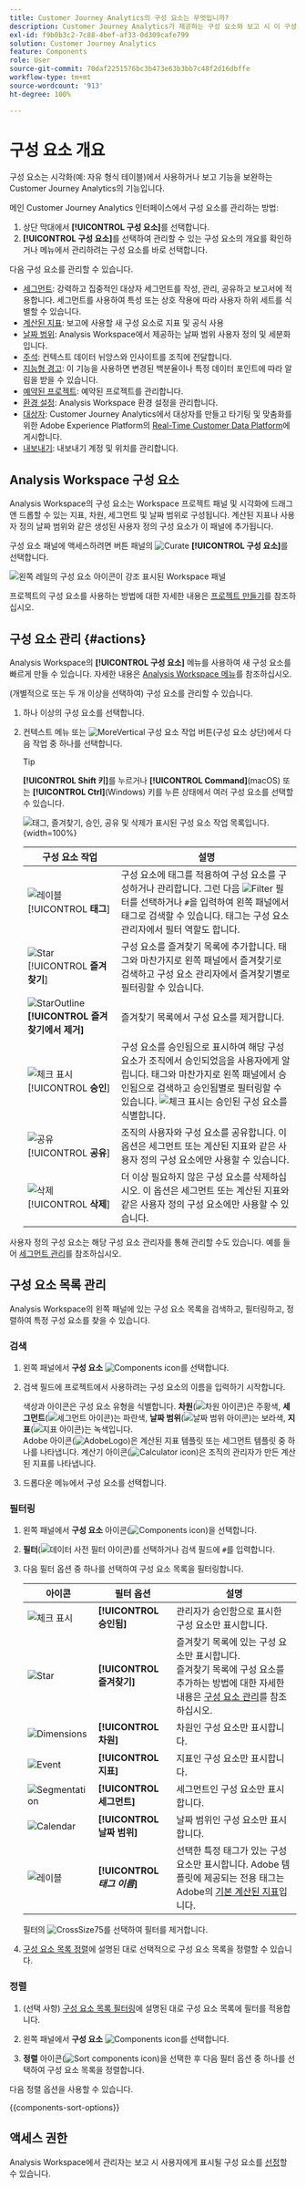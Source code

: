 ```yaml
---
title: Customer Journey Analytics의 구성 요소는 무엇입니까?
description: Customer Journey Analytics가 제공하는 구성 요소와 보고 시 이 구성 요소를 사용할 수 있는 방법을 알아봅니다.
exl-id: f9b0b3c2-7c88-4bef-af33-0d309cafe799
solution: Customer Journey Analytics
feature: Components
role: User
source-git-commit: 70daf2251576bc3b473e63b3bb7c48f2d16dbffe
workflow-type: tm+mt
source-wordcount: '913'
ht-degree: 100%

---
```


# 구성 요소 개요

구성 요소는 시각화(예: 자유 형식 테이블)에서 사용하거나 보고 기능을 보완하는 Customer Journey Analytics의 기능입니다.

메인 Customer Journey Analytics 인터페이스에서 구성 요소를 관리하는 방법:

1. 상단 막대에서 **[!UICONTROL 구성 요소]**&#x200B;를 선택합니다.
1. **[!UICONTROL 구성 요소]**&#x200B;를 선택하여 관리할 수 있는 구성 요소의 개요를 확인하거나 메뉴에서 관리하려는 구성 요소를 바로 선택합니다.

다음 구성 요소를 관리할 수 있습니다.

* [세그먼트](segments/seg-overview.md): 강력하고 집중적인 대상자 세그먼트를 작성, 관리, 공유하고 보고서에 적용합니다. 세그먼트를 사용하여 특성 또는 상호 작용에 따라 사용자 하위 세트를 식별할 수 있습니다.
* [계산된 지표](calc-metrics/calc-metr-overview.md): 보고에 사용할 새 구성 요소로 지표 및 공식 사용
* [날짜 범위](date-ranges/create.md): Analysis Workspace에서 제공하는 날짜 범위 사용자 정의 및 세분화입니다.
* [주석](/help/components/annotations/overview.md): 컨텍스트 데이터 뉘앙스와 인사이트를 조직에 전달합니다.
* [지능형 경고](/help/components/c-intelligent-alerts/intelligent-alerts.md): 이 기능을 사용하면 변경된 백분율이나 특정 데이터 포인트에 따라 알림을 받을 수 있습니다.
* [예약된 프로젝트](/help/analysis-workspace/curate-share/t-schedule-report.md#scheduled-projects-manager): 예약된 프로젝트를 관리합니다.
* [환경 설정](/help/analysis-workspace/user-preferences.md): Analysis Workspace 환경 설정을 관리합니다.
* [대상자](/help/components/audiences/audiences-overview.md): Customer Journey Analytics에서 대상자를 만들고 타기팅 및 맞춤화를 위한 Adobe Experience Platform의 [Real-Time Customer Data Platform](https://experienceleague.adobe.com/ko/docs/experience-platform/profile/home)에 게시합니다.
* [내보내기](/help/components/exports/manage-export-locations.md): 내보내기 계정 및 위치를 관리합니다.


## Analysis Workspace 구성 요소

Analysis Workspace의 구성 요소는 Workspace 프로젝트 패널 및 시각화에 드래그 앤 드롭할 수 있는 지표, 차원, 세그먼트 및 날짜 범위로 구성됩니다. 계산된 지표나 사용자 정의 날짜 범위와 같은 생성된 사용자 정의 구성 요소가 이 패널에 추가됩니다.

구성 요소 패널에 액세스하려면 버튼 패널의 ![Curate](/help/assets/icons/Curate.svg) **[!UICONTROL 구성 요소]**&#x200B;를 선택합니다.

![왼쪽 레일의 구성 요소 아이콘이 강조 표시된 Workspace 패널](assets/components.png)

프로젝트의 구성 요소를 사용하는 방법에 대한 자세한 내용은 [프로젝트 만들기](/help/analysis-workspace/home.md)를 참조하십시오.


## 구성 요소 관리 {#actions}

Analysis Workspace의 **[!UICONTROL 구성 요소]** 메뉴를 사용하여 새 구성 요소를 빠르게 만들 수 있습니다. 자세한 내용은 [Analysis Workspace 메뉴](/help/analysis-workspace/home.md#menu)를 참조하십시오.

(개별적으로 또는 두 개 이상을 선택하여) 구성 요소를 관리할 수 있습니다.

1. 하나 이상의 구성 요소를 선택합니다.

1. 컨텍스트 메뉴 또는 ![MoreVertical](/help/assets/icons/MoreVertical.svg) 구성 요소 작업 버튼(구성 요소 상단)에서 다음 작업 중 하나를 선택합니다.


   >[!TIP]
   >
   >**[!UICONTROL Shift 키]**&#x200B;를 누르거나 **[!UICONTROL Command]**(macOS) 또는 **[!UICONTROL Ctrl]**(Windows) 키를 누른 상태에서 여러 구성 요소를 선택할 수 있습니다.


   ![태그, 즐겨찾기, 승인, 공유 및 삭제가 표시된 구성 요소 작업 목록입니다.](assets/component-menu.gif){width=100%}

   | 구성 요소 작업 | 설명 |
   |--- |--- |
   | ![레이블](/help/assets/icons/Label.svg) [!UICONTROL **태그**] | 구성 요소에 태그를 적용하여 구성 요소를 구성하거나 관리합니다. 그런 다음 ![Filter](/help/assets/icons/Filter.svg) 필터를 선택하거나 `#`을 입력하여 왼쪽 패널에서 태그로 검색할 수 있습니다. 태그는 구성 요소 관리자에서 필터 역할도 합니다. |
   | ![Star](/help/assets/icons/Star.svg) [!UICONTROL **즐겨찾기**] | 구성 요소를 즐겨찾기 목록에 추가합니다. 태그와 마찬가지로 왼쪽 패널에서 즐겨찾기로 검색하고 구성 요소 관리자에서 즐겨찾기별로 필터링할 수 있습니다. |
   | ![StarOutline](/help/assets/icons/StarOutline.svg) **[!UICONTROL 즐겨찾기에서 제거]** | 즐겨찾기 목록에서 구성 요소를 제거합니다. |
   | ![체크 표시](/help/assets/icons/Checkmark.svg) [!UICONTROL **승인**] | 구성 요소를 승인됨으로 표시하여 해당 구성 요소가 조직에서 승인되었음을 사용자에게 알립니다. 태그와 마찬가지로 왼쪽 패널에서 승인됨으로 검색하고 승인됨별로 필터링할 수 있습니다. ![체크 표시](/help/assets/icons/Checkmark.svg)는 승인된 구성 요소를 식별합니다. |
   | ![공유](/help/assets/icons/ShareAlt.svg) [!UICONTROL **공유**] | 조직의 사용자와 구성 요소를 공유합니다. 이 옵션은 세그먼트 또는 계산된 지표와 같은 사용자 정의 구성 요소에만 사용할 수 있습니다. |
   | ![삭제](/help/assets/icons/Delete.svg) [!UICONTROL **삭제**] | 더 이상 필요하지 않은 구성 요소를 삭제하십시오. 이 옵션은 세그먼트 또는 계산된 지표와 같은 사용자 정의 구성 요소에만 사용할 수 있습니다. |

사용자 정의 구성 요소는 해당 구성 요소 관리자를 통해 관리할 수도 있습니다. 예를 들어 [세그먼트 관리](/help/components/segments/seg-manage.md)를 참조하십시오.

## 구성 요소 목록 관리

Analysis Workspace의 왼쪽 패널에 있는 구성 요소 목록을 검색하고, 필터링하고, 정렬하여 특정 구성 요소를 찾을 수 있습니다.

### 검색

1. 왼쪽 패널에서 **구성 요소** ![Components icon](https://spectrum.adobe.com/static/icons/workflow_18/Smock_Curate_18_N.svg)를 선택합니다.

2. 검색 필드에 프로젝트에서 사용하려는 구성 요소의 이름을 입력하기 시작합니다.

   색상과 아이콘은 구성 요소 유형을 식별합니다. **차원**(![차원 아이콘](https://spectrum.adobe.com/static/icons/workflow_18/Smock_Data_18_N.svg))은 주황색, **세그먼트**(![세그먼트 아이콘](https://spectrum.adobe.com/static/icons/workflow_18/Smock_Segmentation_18_N.svg))는 파란색, **날짜 범위**(![날짜 범위 아이콘](https://spectrum.adobe.com/static/icons/workflow_18/Smock_Calendar_18_N.svg))는 보라색, **지표**(![지표 아이콘](https://spectrum.adobe.com/static/icons/workflow_18/Smock_Event_18_N.svg))는 녹색입니다.<br/>Adobe 아이콘(![AdobeLogo](/help/assets/icons/AdobeLogoSmall.svg))은 계산된 지표 템플릿 또는 세그먼트 템플릿 중 하나를 나타냅니다. 계산기 아이콘(![Calculator icon](https://spectrum.adobe.com/static/icons/workflow_18/Smock_Calculator_18_N.svg))은 조직의 관리자가 만든 계산된 지표를 나타냅니다.

3. 드롭다운 메뉴에서 구성 요소를 선택합니다.

### 필터링

1. 왼쪽 패널에서 **구성 요소** 아이콘(![Components icon](https://spectrum.adobe.com/static/icons/workflow_18/Smock_Curate_18_N.svg))을 선택합니다.

2. **필터**(![데이터 사전 필터 아이콘](https://spectrum.adobe.com/static/icons/workflow_18/Smock_Filter_18_N.svg))를 선택하거나 검색 필드에 `#`를 입력합니다.

3. 다음 필터 옵션 중 하나를 선택하여 구성 요소 목록을 필터링합니다.

   | 아이콘 | 필터 옵션 | 설명 |
   |---------|---|----------|
   | ![체크 표시](/help/assets/icons/Checkmark.svg) | **[!UICONTROL 승인됨]** | 관리자가 승인함으로 표시한 구성 요소만 표시합니다. |
   | ![Star](/help/assets/icons/Star.svg) | **[!UICONTROL 즐겨찾기]** | 즐겨찾기 목록에 있는 구성 요소만 표시합니다. <br/>즐겨찾기 목록에 구성 요소를 추가하는 방법에 대한 자세한 내용은 [구성 요소 관리](#manage-components)를 참조하십시오. |
   | ![Dimensions](/help/assets/icons/Dimensions.svg) | **[!UICONTROL 차원]** | 차원인 구성 요소만 표시합니다. |
   | ![Event](/help/assets/icons/Event.svg) | **[!UICONTROL 지표]** | 지표인 구성 요소만 표시합니다. |
   | ![Segmentation](/help/assets/icons/Segmentation.svg) | **[!UICONTROL 세그먼트]** | 세그먼트인 구성 요소만 표시합니다. |
   | ![Calendar](/help/assets/icons/Calendar.svg) | **[!UICONTROL 날짜 범위]** | 날짜 범위인 구성 요소만 표시합니다. |
   | ![레이블](/help/assets/icons/Label.svg) | **[!UICONTROL *태그 이름&#x200B;*]** | 선택한 특정 태그가 있는 구성 요소만 표시합니다. Adobe 템플릿에 제공되는 전용 태그는 Adobe의 [기본 계산된 지표](/help/components/calc-metrics/default-calcmetrics.md)입니다. |

   필터의 ![CrossSize75](/help/assets/icons/CrossSize75.svg)를 선택하여 필터를 제거합니다.

4. [구성 요소 목록 정렬](#sort-the-component-list)에 설명된 대로 선택적으로 구성 요소 목록을 정렬할 수 있습니다.

### 정렬

<!-- {{release-limited-testing-section}}-->

1. (선택 사항) [구성 요소 목록 필터링](#filter-the-component-list)에 설명된 대로 구성 요소 목록에 필터를 적용합니다.

2. 왼쪽 패널에서 **구성 요소** ![Components icon](https://spectrum.adobe.com/static/icons/workflow_18/Smock_Curate_18_N.svg)를 선택합니다.

3. **정렬** 아이콘(![Sort components icon](https://spectrum.adobe.com/static/icons/workflow_18/Smock_SortOrderDown_18_N.svg))을 선택한 후 다음 필터 옵션 중 하나를 선택하여 구성 요소 목록을 정렬합니다.

다음 정렬 옵션을 사용할 수 있습니다.

{{components-sort-options}}

## 액세스 권한

Analysis Workspace에서 관리자는 보고 시 사용자에게 표시될 구성 요소를 [선정](/help/analysis-workspace/curate-share/curate.md)할 수 있습니다.
